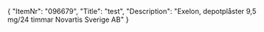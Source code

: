 {
  "ItemNr": "096679",
  "Title": "test",
  "Description": "Exelon, depotplåster 9,5 mg/24 timmar Novartis Sverige AB"
}